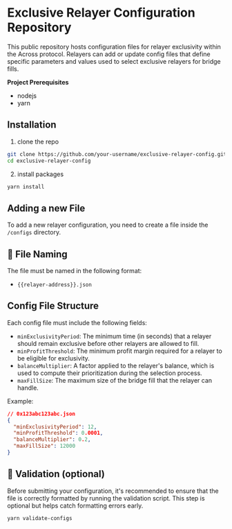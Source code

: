 # Exclusive Relayer Configuration Repository

This public repository hosts configuration files for relayer exclusivity within the Across protocol. Relayers can add or update config files that define specific parameters and values used to select exclusive relayers for bridge fills.

**Project Prerequisites**

- nodejs
- yarn

## Installation

1. clone the repo

```bash
git clone https://github.com/your-username/exclusive-relayer-config.git
cd exclusive-relayer-config
```

2. install packages

```bash
yarn install
```

## Adding a new File

To add a new relayer configuration, you need to create a file inside the `/configs` directory.

## 📝 File Naming

The file must be named in the following format:

- `{{relayer-address}}.json`

## Config File Structure

Each config file must include the following fields:

- `minExclusivityPeriod`: The minimum time (in seconds) that a relayer should remain exclusive before other relayers are allowed to fill.
- `minProfitThreshold`: The minimum profit margin required for a relayer to be eligible for exclusivity.
- `balanceMultiplier`: A factor applied to the relayer's balance, which is used to compute their prioritization during the selection process.
- `maxFillSize`: The maximum size of the bridge fill that the relayer can handle.

Example:

```json
// 0x123abc123abc.json
{
  "minExclusivityPeriod": 12,
  "minProfitThreshold": 0.0001,
  "balanceMultiplier": 0.2,
  "maxFillSize": 12000
}
```

## 🧪 Validation (optional)

Before submitting your configuration, it's recommended to ensure that the file is correctly formatted by running the validation script. This step is optional but helps catch formatting errors early.

```bash
yarn validate-configs
```
